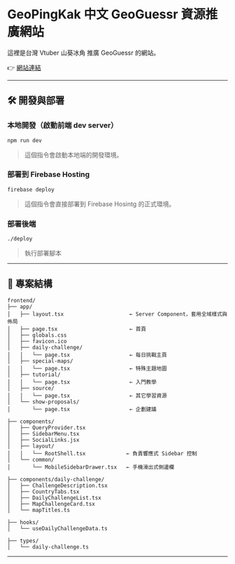 # GeoPingKak 中文 GeoGuessr 資源推廣網站

這裡是台灣 Vtuber 山葵冰角 推廣 GeoGuessr 的網站。

👉 [網站連結](https://geopingkak.web.app/)

---

## 🛠️ 開發與部署

### 本地開發（啟動前端 dev server）
```bash
npm run dev
```

> 這個指令會啟動本地端的開發環境。

### 部署到 Firebase Hosting
```bash
firebase deploy
```
> 這個指令會直接部署到 Firebase Hosintg 的正式環境。

### 部署後端
```bash
./deploy
```

> 執行部署腳本

---

## 📁 專案結構

```
frontend/
├── app/
│   ├── layout.tsx                     ← Server Component，套用全域樣式與佈局
│   ├── page.tsx                       ← 首頁
│   ├── globals.css
│   ├── favicon.ico
│   ├── daily-challenge/
│   │   └── page.tsx                   ← 每日挑戰主頁
│   ├── special-maps/
│   │   └── page.tsx                   ← 特殊主題地圖
│   ├── tutorial/
│   │   └── page.tsx                   ← 入門教學
│   ├── source/
│   │   └── page.tsx                   ← 其它學習資源
│   └── show-proposals/
│       └── page.tsx                   ← 企劃建議

├── components/
│   ├── QueryProvider.tsx
│   ├── SidebarMenu.tsx
│   ├── SocialLinks.jsx
│   ├── layout/
│   │   └── RootShell.tsx             ← 負責響應式 Sidebar 控制
│   └── common/
│       └── MobileSidebarDrawer.tsx   ← 手機滑出式側邊欄

├── components/daily-challenge/
│   ├── ChallengeDescription.tsx
│   ├── CountryTabs.tsx
│   ├── DailyChallengeList.tsx
│   ├── MapChallengeCard.tsx
│   └── mapTitles.ts

├── hooks/
│   └── useDailyChallengeData.ts

├── types/
│   └── daily-challenge.ts
```

---

